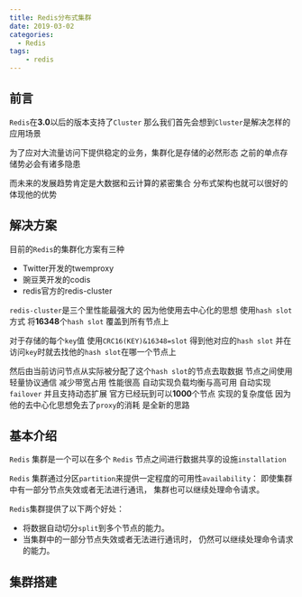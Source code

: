 ```yaml
---
title: Redis分布式集群
date: 2019-03-02
categories:
  - Redis
tags:
    - redis
---
```

## 前言
`Redis`在**3.0**以后的版本支持了`Cluster` 那么我们首先会想到`Cluster`是解决怎样的应用场景

为了应对大流量访问下提供稳定的业务，集群化是存储的必然形态  之前的单点存储势必会有诸多隐患

而未来的发展趋势肯定是大数据和云计算的紧密集合 分布式架构也就可以很好的体现他的优势 

## 解决方案
目前的`Redis`的集群化方案有三种

- Twitter开发的twemproxy
- 豌豆荚开发的codis
- redis官方的redis-cluster

`redis-cluster`是三个里性能最强大的 因为他使用去中心化的思想 使用`hash slot`方式 将**16348**个`hash slot` 覆盖到所有节点上 

对于存储的每个`key`值 使用`CRC16(KEY)&16348=slot` 得到他对应的`hash slot` 并在访问`key`时就去找他的`hash slot`在哪一个节点上 

然后由当前访问节点从实际被分配了这个`hash slot`的节点去取数据 节点之间使用轻量协议通信 减少带宽占用 性能很高 自动实现负载均衡与高可用 自动实现`failover`  并且支持动态扩展 官方已经玩到可以**1000**个节点 实现的复杂度低  因为他的去中心化思想免去了`proxy`的消耗 是全新的思路

## 基本介绍
`Redis` 集群是一个可以在多个 `Redis` 节点之间进行数据共享的设施`installation`

`Redis` 集群通过分区`partition`来提供一定程度的可用性`availability`： 即使集群中有一部分节点失效或者无法进行通讯， 集群也可以继续处理命令请求。

`Redis`集群提供了以下两个好处：
- 将数据自动切分`split`到多个节点的能力。
- 当集群中的一部分节点失效或者无法进行通讯时， 仍然可以继续处理命令请求的能力。

## 集群搭建
